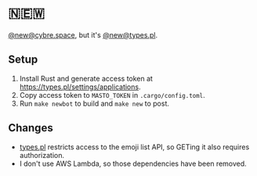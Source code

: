# 🇳​🇪​🇼

[@new@cybre.space](https://cybre.space/@new), but it's [@new@types.pl](https://types.pl/@new).

## Setup

1. Install Rust and generate access token at https://types.pl/settings/applications.
2. Copy access token to `MASTO_TOKEN` in `.cargo/config.toml`.
3. Run `make newbot` to build and `make new` to post.

## Changes

* [types.pl](https://types.pl/) restricts access to the emoji list API,
  so GETing it also requires authorization.
* I don't use AWS Lambda, so those dependencies have been removed.